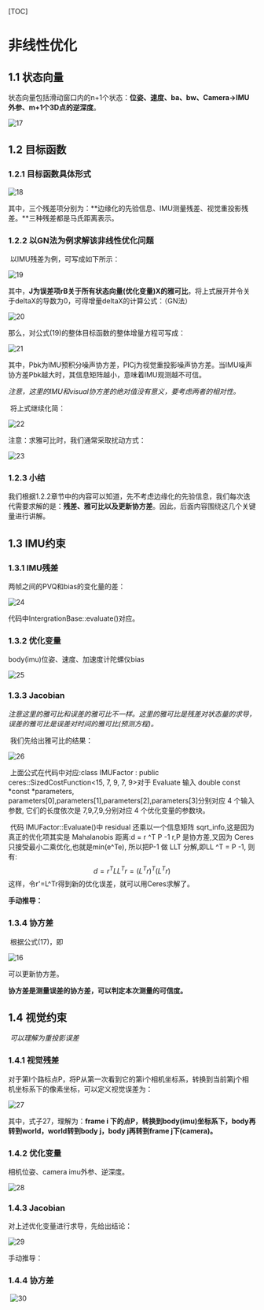 [TOC]



# 非线性优化

## 1.1 状态向量

​	状态向量包括滑动窗口内的n+1个状态：**位姿、速度、ba、bw、Camera->IMU外参、m+1个3D点的逆深度**。

![17](img/17.png)

## 1.2 目标函数

### 1.2.1 目标函数具体形式

![18](img/18.png)

​	其中，三个残差项分别为：**边缘化的先验信息、IMU测量残差、视觉重投影残差。**三种残差都是马氏距离表示。

### 1.2.2 以GN法为例求解该非线性优化问题

​	以IMU残差为例，可写成如下所示：

![19](img/19.png)

其中，**J为误差项rB关于所有状态向量(优化变量)X的雅可比**，将上式展开并令关于deltaX的导数为0，可得增量deltaX的计算公式：（GN法）

![20](img/20.png)

那么，对公式(19)的整体目标函数的整体增量方程可写成：

![21](img/21.png)

其中，Pbk为IMU预积分噪声协方差，PlCj为视觉重投影噪声协方差。当IMU噪声协方差Pbk越大时，其信息矩阵越小，意味着IMU观测越不可信。

*注意，这里的IMU和visual协方差的绝对值没有意义，要考虑两者的相对性。*

​	将上式继续化简：

![22](img/22.png)

注意：求雅可比时，我们通常采取扰动方式：

![23](img/23.png)

### 1.2.3 小结

​	我们根据1.2.2章节中的内容可以知道，先不考虑边缘化的先验信息，我们每次迭代需要求解的是：**残差、雅可比以及更新协方差**。因此，后面内容围绕这几个关键量进行讲解。

## 1.3 IMU约束

### 1.3.1 IMU残差

两帧之间的PVQ和bias的变化量的差：

![24](img/24.png)

代码中IntergrationBase::evaluate()对应。

### 1.3.2 优化变量

body(imu)位姿、速度、加速度计陀螺仪bias

![25](img/25.png)

### 1.3.3 Jacobian

*注意这里的雅可比和误差的雅可比不一样。这里的雅可比是残差对状态量的求导，误差的雅可比是误差对时间的雅可比(预测方程)。*

​	我们先给出雅可比的结果：

![26](img/26.png)

​	上面公式在代码中对应:class IMUFactor : public ceres::SizedCostFunction<15, 7, 9, 7, 9>对于 Evaluate 输入 double const *const *parameters, parameters[0],parameters[1],parameters[2],parameters[3]分别对应 4 个输入参数, 它们的长度依次是 7,9,7,9,分别对应 4 个优化变量的参数块。

​	代码 IMUFactor::Evaluate()中 residual 还乘以一个信息矩阵 sqrt_info,这是因为真正的优化项其实是 Mahalanobis 距离:d = r ^T P -1 r,P 是协方差,又因为 Ceres 只接受最小二乘优化,也就是min(e^Te), 所以把P-1 做 LLT 分解,即LL ^T = P -1, 则有:
$$
d=r^TLL^Tr=(L^Tr)^T(L^Tr)
$$
这样，令r'=L^Tr得到新的优化误差，就可以用Ceres求解了。

**手动推导：**

### 1.3.4 协方差

​	根据公式(17)，即

![16](img/16.png)

可以更新协方差。

**协方差是测量误差的协方差，可以判定本次测量的可信度。**

## 1.4 视觉约束

​	*可以理解为重投影误差*

### 1.4.1 视觉残差

​	对于第l个路标点P，将P从第一次看到它的第i个相机坐标系，转换到当前第j个相机坐标系下的像素坐标，可以定义视觉误差为：

![27](img/27.png)

其中，式子27，理解为：**frame i 下的点P，转换到body(imu)坐标系下，body再转到world，world转到body j，body j再转到frame j下(camera)。**

### 1.4.2 优化变量

相机位姿、camera imu外参、逆深度。

![28](img/28.png)

### 1.4.3 Jacobian

对上述优化变量进行求导，先给出结论：

![29](img/29.png)

手动推导：

### 1.4.4 协方差

​	![30](img/30.png)





















